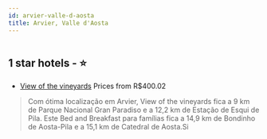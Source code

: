 ```yaml
---
id: arvier-valle-d-aosta
title: Arvier, Valle d'Aosta
---
```


<center><img src="https://i.travelapi.com/hotels/17000000/16280000/16277000/16276916/90fbf942_z.jpg" alt="" /></center>


##  1 star hotels - ⭐️

-    [View of the vineyards](https://www.hurb.com/br/aud/https://www.hurb.com/br/hotels/arvier/view-of-the-vineyards-HT-SZJD?cmp=18055) Prices from R$400.02
   > Com ótima localização em Arvier, View of the vineyards fica a 9 km de Parque Nacional Gran Paradiso e a 12,2 km de Estação de Esqui de Pila.  Este Bed and Breakfast para famílias fica a 14,9 km de Bondinho de Aosta-Pila e a 15,1 km de Catedral de Aosta.Si

